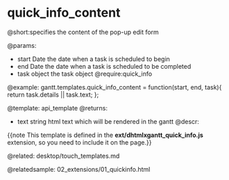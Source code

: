 quick_info_content
=============
@short:specifies the content of the pop-up edit form

@params: 
- start	Date	the date when a task is scheduled to begin
- end	Date	the date when a task is scheduled to be completed
- task	object	the task object
@require:quick_info

@example:
gantt.templates.quick_info_content = function(start, end, task){ 
       return task.details || task.text;
};

@template:	api_template
@returns:
- text		string		html text which will be rendered in the gantt
@descr:

{{note This template is defined in the **ext/dhtmlxgantt_quick_info.js** extension, so you need to include it on the page.}}



@related:
	desktop/touch_templates.md

@relatedsample:
02_extensions/01_quickinfo.html